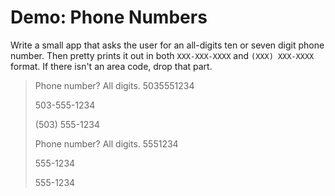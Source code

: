 # Demo: Phone Numbers

Write a small app that asks the user for an all-digits ten or seven digit phone number.
Then pretty prints it out in both `XXX-XXX-XXXX` and `(XXX) XXX-XXXX` format.
If there isn't an area code, drop that part.

> Phone number? All digits. 5035551234
>
> 503-555-1234
>
> (503) 555-1234
>
> Phone number? All digits. 5551234
>
> 555-1234
>
> 555-1234

<!-- [Source](/demos/phone-number.py) -->
